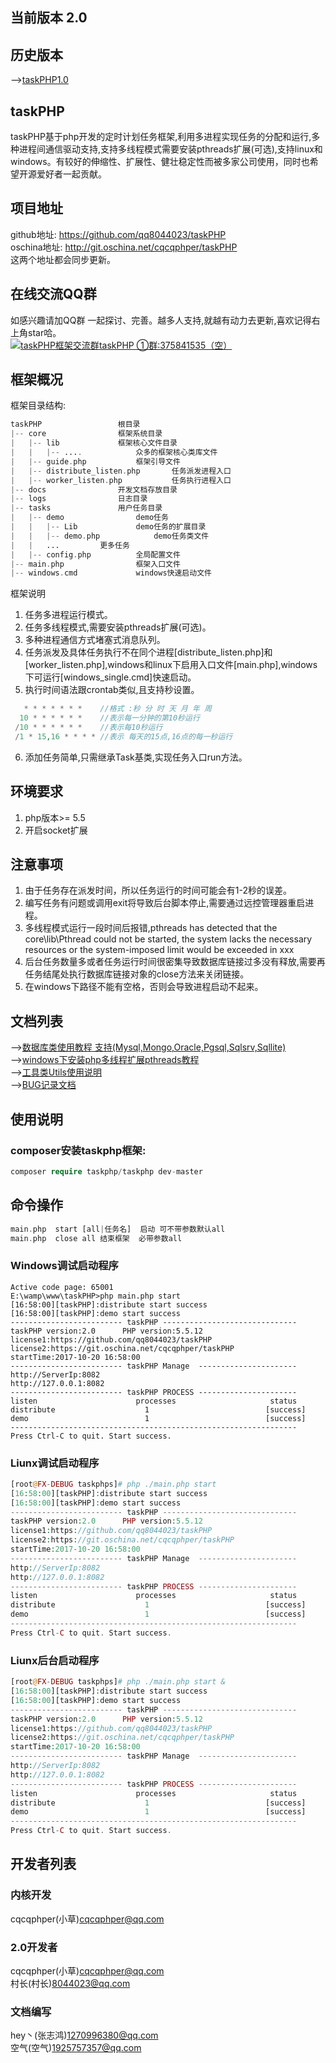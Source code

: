 ## 当前版本 2.0

## 历史版本
-->[taskPHP1.0](https://gitee.com/cqcqphper/taskPHP/tree/taskPHP/1.0)<br>

## taskPHP
taskPHP基于php开发的定时计划任务框架,利用多进程实现任务的分配和运行,多种进程间通信驱动支持,支持多线程模式需要安装pthreads扩展(可选),支持linux和windows。有较好的伸缩性、扩展性、健壮稳定性而被多家公司使用，同时也希望开源爱好者一起贡献。<br>
## 项目地址
github地址: https://github.com/qq8044023/taskPHP<br>
oschina地址: http://git.oschina.net/cqcqphper/taskPHP<br>
这两个地址都会同步更新。
## 在线交流QQ群
如感兴趣请加QQ群 一起探讨、完善。越多人支持,就越有动力去更新,喜欢记得右上角star哈。<br>
<a target="_blank" href="//shang.qq.com/wpa/qunwpa?idkey=2a8520f5c1518df3a796e71d8c993b2f00856a035d59ca46285c4e325116ba4d"><img border="0" src="//pub.idqqimg.com/wpa/images/group.png" alt="taskPHP框架交流群" title="taskPHP框架交流群">taskPHP ①群:375841535（空）</a>

## 框架概况
框架目录结构:
``` php
taskPHP					根目录
|-- core				框架系统目录
|   |-- lib				框架核心文件目录
|   |   |-- ....			众多的框架核心类库文件
|   |-- guide.php			框架引导文件
|   |-- distribute_listen.php		任务派发进程入口
|   |-- worker_listen.php	        任务执行进程入口
|-- docs				开发文档存放目录
|-- logs				日志目录
|-- tasks				用户任务目录
|   |-- demo				demo任务
|	|	|-- Lib		        demo任务的扩展目录
|	|	|-- demo.php	        demo任务类文件
|	|	...			更多任务
|   |-- config.php			全局配置文件
|-- main.php				框架入口文件
|-- windows.cmd				windows快速启动文件
``` 
框架说明
1. 任务多进程运行模式。
2. 任务多线程模式,需要安装pthreads扩展(可选)。
3. 多种进程通信方式堵塞式消息队列。
4. 任务派发及具体任务执行不在同个进程[distribute_listen.php]和[worker_listen.php],windows和linux下启用入口文件[main.php],windows下可运行[windows_single.cmd]快速启动。
5. 执行时间语法跟crontab类似,且支持秒设置。
``` php
   * * * * * * *    //格式 :秒 分 时 天 月 年 周
  10 * * * * * *    //表示每一分钟的第10秒运行
 /10 * * * * * *	//表示每10秒运行
 /1 * 15,16 * * * * //表示 每天的15点,16点的每一秒运行
```
6. 添加任务简单,只需继承Task基类,实现任务入口run方法。

## 环境要求
1. php版本>= 5.5<br>
2. 开启socket扩展<br>
   
## 注意事项
1. 由于任务存在派发时间，所以任务运行的时间可能会有1-2秒的误差。
2. 编写任务有问题或调用exit将导致后台脚本停止,需要通过远控管理器重启进程。
3. 多线程模式运行一段时间后报错,pthreads has detected that the core\lib\Pthread could not be started, the system lacks the necessary resources or the system-imposed limit would be exceeded in xxx
4. 后台任务数量多或者任务运行时间很密集导致数据库链接过多没有释放,需要再任务结尾处执行数据库链接对象的close方法来关闭链接。
5. 在windows下路径不能有空格，否则会导致进程启动不起来。

## 文档列表
-->[数据库类使用教程 支持(Mysql,Mongo,Oracle,Pgsql,Sqlsrv,Sqllite)](./docs/db.md)<br>
-->[windows下安装php多线程扩展pthreads教程](./docs/thread_windows.md)<br>
-->[工具类Utils使用说明](./docs/utils.md)<br>
-->[BUG记录文档](./docs/bugs.md)<br>


## 使用说明

### composer安装taskphp框架:
``` php
composer require taskphp/taskphp dev-master
```
## 命令操作
``` php
main.php  start [all|任务名]  启动 可不带参数默认all
main.php  close all 结束框架  必带参数all

```


### Windows调试启动程序
```
Active code page: 65001
E:\wamp\www\taskPHP>php main.php start
[16:58:00][taskPHP]:distribute start success
[16:58:00][taskPHP]:demo start success
------------------------- taskPHP ------------------------------
taskPHP version:2.0      PHP version:5.5.12
license1:https://github.com/qq8044023/taskPHP
license2:https://git.oschina.net/cqcqphper/taskPHP
startTime:2017-10-20 16:58:00
------------------------- taskPHP Manage  ----------------------
http://ServerIp:8082
http://127.0.0.1:8082
------------------------- taskPHP PROCESS ----------------------
listen                      processes                     status
distribute                    1                          [success]
demo                          1                          [success]
----------------------------------------------------------------
Press Ctrl-C to quit. Start success.

```

### Liunx调试启动程序
``` php
[root@FX-DEBUG taskphps]# php ./main.php start
[16:58:00][taskPHP]:distribute start success
[16:58:00][taskPHP]:demo start success
------------------------- taskPHP ------------------------------
taskPHP version:2.0      PHP version:5.5.12
license1:https://github.com/qq8044023/taskPHP
license2:https://git.oschina.net/cqcqphper/taskPHP
startTime:2017-10-20 16:58:00
------------------------- taskPHP Manage  ----------------------
http://ServerIp:8082
http://127.0.0.1:8082
------------------------- taskPHP PROCESS ----------------------
listen                      processes                     status
distribute                    1                          [success]
demo                          1                          [success]
----------------------------------------------------------------
Press Ctrl-C to quit. Start success.
``` 
### Liunx后台启动程序

``` php
[root@FX-DEBUG taskphps]# php ./main.php start &
[16:58:00][taskPHP]:distribute start success
[16:58:00][taskPHP]:demo start success
------------------------- taskPHP ------------------------------
taskPHP version:2.0      PHP version:5.5.12
license1:https://github.com/qq8044023/taskPHP
license2:https://git.oschina.net/cqcqphper/taskPHP
startTime:2017-10-20 16:58:00
------------------------- taskPHP Manage  ----------------------
http://ServerIp:8082
http://127.0.0.1:8082
------------------------- taskPHP PROCESS ----------------------
listen                      processes                     status
distribute                    1                          [success]
demo                          1                          [success]
----------------------------------------------------------------
Press Ctrl-C to quit. Start success.
```
## 开发者列表

### 内核开发
cqcqphper(小草)cqcqphper@qq.com<br>
### 2.0开发者
cqcqphper(小草)cqcqphper@qq.com<br>
村长(村长)8044023@qq.com<br>
### 文档编写
hey丶(张志鸿)1270996380@qq.com<br>
空气(空气)1925757357@qq.com<br>

